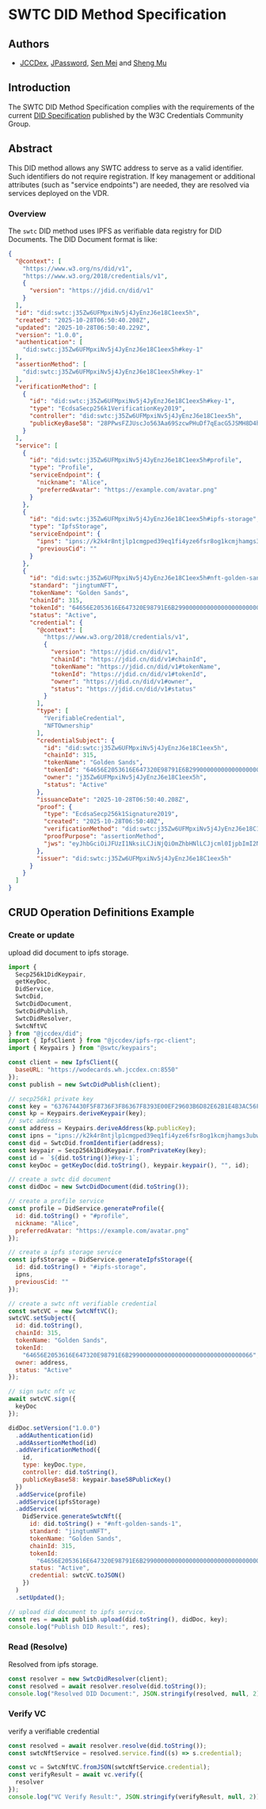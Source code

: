 # SWTC DID Method Specification

## Authors

- [JCCDex](jccdex@jccdex.com), [JPassword](jpassdeveloper@gmail.com), [Sen Mei](jpassdeveloper@gmail.com) and [Sheng Mu](gin.musheng@gmail.com)

## Introduction

The SWTC DID Method Specification complies with the requirements of the current [DID Specification](https://www.w3.org/TR/did-1.1/#abstract) published by the W3C Credentials Community Group.

## Abstract

This DID method allows any SWTC address to serve as a valid identifier. Such identifiers do not require registration. If key management or additional attributes (such as "service endpoints") are needed, they are resolved via services deployed on the VDR.

### Overview

The `swtc` DID method uses IPFS as verifiable data registry for DID Documents. The DID Document format is like:

```json
{
  "@context": [
    "https://www.w3.org/ns/did/v1",
    "https://www.w3.org/2018/credentials/v1",
    {
      "version": "https://jdid.cn/did/v1"
    }
  ],
  "id": "did:swtc:j35Zw6UFMpxiNv5j4JyEnzJ6e18C1eex5h",
  "created": "2025-10-28T06:50:40.208Z",
  "updated": "2025-10-28T06:50:40.229Z",
  "version": "1.0.0",
  "authentication": [
    "did:swtc:j35Zw6UFMpxiNv5j4JyEnzJ6e18C1eex5h#key-1"
  ],
  "assertionMethod": [
    "did:swtc:j35Zw6UFMpxiNv5j4JyEnzJ6e18C1eex5h#key-1"
  ],
  "verificationMethod": [
    {
      "id": "did:swtc:j35Zw6UFMpxiNv5j4JyEnzJ6e18C1eex5h#key-1",
      "type": "EcdsaSecp256k1VerificationKey2019",
      "controller": "did:swtc:j35Zw6UFMpxiNv5j4JyEnzJ6e18C1eex5h",
      "publicKeyBase58": "28PPwsFZJUscJo563Aa69SzcwPHuDf7qEacG5JSMH8D4h"
    }
  ],
  "service": [
    {
      "id": "did:swtc:j35Zw6UFMpxiNv5j4JyEnzJ6e18C1eex5h#profile",
      "type": "Profile",
      "serviceEndpoint": {
        "nickname": "Alice",
        "preferredAvatar": "https://example.com/avatar.png"
      }
    },
    {
      "id": "did:swtc:j35Zw6UFMpxiNv5j4JyEnzJ6e18C1eex5h#ipfs-storage",
      "type": "IpfsStorage",
      "serviceEndpoint": {
        "ipns": "ipns://k2k4r8ntjlp1cmgped39eq1fi4yze6fsr8og1kcmjhamgs3ubwkfldei",
        "previousCid": ""
      }
    },
    {
      "id": "did:swtc:j35Zw6UFMpxiNv5j4JyEnzJ6e18C1eex5h#nft-golden-sands-1",
      "standard": "jingtumNFT",
      "tokenName": "Golden Sands",
      "chainId": 315,
      "tokenId": "64656E2053616E647320E98791E6B29900000000000000000000000000000066",
      "status": "Active",
      "credential": {
        "@context": [
          "https://www.w3.org/2018/credentials/v1",
          {
            "version": "https://jdid.cn/did/v1",
            "chainId": "https://jdid.cn/did/v1#chainId",
            "tokenName": "https://jdid.cn/did/v1#tokenName",
            "tokenId": "https://jdid.cn/did/v1#tokenId",
            "owner": "https://jdid.cn/did/v1#owner",
            "status": "https://jdid.cn/did/v1#status"
          }
        ],
        "type": [
          "VerifiableCredential",
          "NFTOwnership"
        ],
        "credentialSubject": {
          "id": "did:swtc:j35Zw6UFMpxiNv5j4JyEnzJ6e18C1eex5h",
          "chainId": 315,
          "tokenName": "Golden Sands",
          "tokenId": "64656E2053616E647320E98791E6B29900000000000000000000000000000066",
          "owner": "j35Zw6UFMpxiNv5j4JyEnzJ6e18C1eex5h",
          "status": "Active"
        },
        "issuanceDate": "2025-10-28T06:50:40.208Z",
        "proof": {
          "type": "EcdsaSecp256k1Signature2019",
          "created": "2025-10-28T06:50:40Z",
          "verificationMethod": "did:swtc:j35Zw6UFMpxiNv5j4JyEnzJ6e18C1eex5h#key-1",
          "proofPurpose": "assertionMethod",
          "jws": "eyJhbGciOiJFUzI1NksiLCJiNjQiOmZhbHNlLCJjcml0IjpbImI2NCJdfQ..MEQCIFRg-QrqHLWbXSOvWUN2nbUMwp00FVhmP_f3Ug5B8ZZvAiAYUNX80YlCanMaPBFO21ccM1pKFALzv7U6Z2RPpDqDWw"
        },
        "issuer": "did:swtc:j35Zw6UFMpxiNv5j4JyEnzJ6e18C1eex5h"
      }
    }
  ]
}
```

## CRUD Operation Definitions Example

### Create or update

upload did document to ipfs storage.

```javascript
import {
  Secp256k1DidKeypair,
  getKeyDoc,
  DidService,
  SwtcDid,
  SwtcDidDocument,
  SwtcDidPublish,
  SwtcDidResolver,
  SwtcNftVC
} from "@jccdex/did";
import { IpfsClient } from "@jccdex/ipfs-rpc-client";
import { Keypairs } from "@swtc/keypairs";

const client = new IpfsClient({
  baseURL: "https://wodecards.wh.jccdex.cn:8550"
});
const publish = new SwtcDidPublish(client);

// secp256k1 private key
const key = "637674430F5F8736F3F86367F8393E00EF29603B6D82E62B1E4B3AC56F5A6478";
const kp = Keypairs.deriveKeypair(key);
// swtc address
const address = Keypairs.deriveAddress(kp.publicKey);
const ipns = "ipns://k2k4r8ntjlp1cmgped39eq1fi4yze6fsr8og1kcmjhamgs3ubwkfldei";
const did = SwtcDid.fromIdentifier(address);
const keypair = Secp256k1DidKeypair.fromPrivateKey(key);
const id = `${did.toString()}#key-1`;
const keyDoc = getKeyDoc(did.toString(), keypair.keypair(), "", id);

// create a swtc did document
const didDoc = new SwtcDidDocument(did.toString());

// create a profile service
const profile = DidService.generateProfile({
  id: did.toString() + "#profile",
  nickname: "Alice",
  preferredAvatar: "https://example.com/avatar.png"
});

// create a ipfs storage service
const ipfsStorage = DidService.generateIpfsStorage({
  id: did.toString() + "#ipfs-storage",
  ipns,
  previousCid: ""
});

// create a swtc nft verifiable credential
const swtcVC = new SwtcNftVC();
swtcVC.setSubject({
  id: did.toString(),
  chainId: 315,
  tokenName: "Golden Sands",
  tokenId:
    "64656E2053616E647320E98791E6B29900000000000000000000000000000066",
  owner: address,
  status: "Active"
});

// sign swtc nft vc
await swtcVC.sign({
  keyDoc
});

didDoc.setVersion("1.0.0")
  .addAuthentication(id)
  .addAssertionMethod(id)
  .addVerificationMethod({
    id,
    type: keyDoc.type,
    controller: did.toString(),
    publicKeyBase58: keypair.base58PublicKey()
  })
  .addService(profile)
  .addService(ipfsStorage)
  .addService(
    DidService.generateSwtcNft({
      id: did.toString() + "#nft-golden-sands-1",
      standard: "jingtumNFT",
      tokenName: "Golden Sands",
      chainId: 315,
      tokenId:
        "64656E2053616E647320E98791E6B29900000000000000000000000000000066",
      status: "Active",
      credential: swtcVC.toJSON()
    })
  )
  .setUpdated();

// upload did document to ipfs service.
const res = await publish.upload(did.toString(), didDoc, key);
console.log("Publish DID Result:", res);

```

### Read (Resolve)

Resolved from ipfs storage.

```javascript
const resolver = new SwtcDidResolver(client);
const resolved = await resolver.resolve(did.toString());
console.log("Resolved DID Document:", JSON.stringify(resolved, null, 2));

```

### Verify VC

verify a verifiable credential

```javascript
const resolved = await resolver.resolve(did.toString());
const swtcNftService = resolved.service.find((s) => s.credential);

const vc = SwtcNftVC.fromJSON(swtcNftService.credential);
const verifyResult = await vc.verify({
  resolver
});
console.log("VC Verify Result:", JSON.stringify(verifyResult, null, 2));

```
